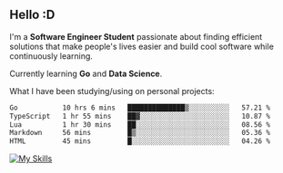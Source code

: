 ## Hello :D

I'm a **Software Engineer Student** passionate about finding efficient solutions that make people's lives easier and build cool software while continuously learning. 

Currently learning **Go** and **Data Science**.

What I have been studying/using on personal projects:
<!--START_SECTION:waka-->

```txt
Go           10 hrs 6 mins   ██████████████▒░░░░░░░░░░   57.21 %
TypeScript   1 hr 55 mins    ██▓░░░░░░░░░░░░░░░░░░░░░░   10.87 %
Lua          1 hr 30 mins    ██░░░░░░░░░░░░░░░░░░░░░░░   08.56 %
Markdown     56 mins         █▒░░░░░░░░░░░░░░░░░░░░░░░   05.36 %
HTML         45 mins         █░░░░░░░░░░░░░░░░░░░░░░░░   04.26 %
```

<!--END_SECTION:waka-->

[![My Skills](https://skillicons.dev/icons?i=dotnet,java,go,py,html,css,js,docker,linux)](https://skillicons.dev)
